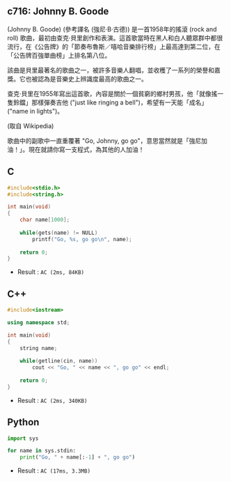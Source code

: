 ## c716: Johnny B. Goode
(Johnny B. Goode) (參考譯名 (強尼·B·古德)) 是一首1958年的搖滾 (rock and roll) 歌曲，最初由查克·貝里創作和表演。這首歌當時在黑人和白人聽眾群中都很流行，在《公告牌》的「節奏布魯斯／嘻哈音樂排行榜」上最高達到第二位，在「公告牌百強單曲榜」上排名第八位。

該曲是貝里最著名的歌曲之一，被許多音樂人翻唱，並收穫了一系列的榮譽和嘉獎。它也被認為是音樂史上辨識度最高的歌曲之一。

查克·貝里在1955年寫出這首歌，內容是關於一個貧窮的鄉村男孩，他「就像搖一隻鈴鐺」那樣彈奏吉他 ("just like ringing a bell")，希望有一天能「成名」("name in lights")。

(取自 Wikipedia)

歌曲中的副歌中一直重覆著 "Go, Johnny, go go"，意思當然就是「強尼加油！」。現在就請你寫一支程式，為其他的人加油！

## C
```C
#include<stdio.h>
#include<string.h>

int main(void)
{
	char name[1000];
	
	while(gets(name) != NULL)
		printf("Go, %s, go go\n", name);
	
	return 0;
}
```
 * Result : `AC (2ms, 84KB)`

## C++
```C++
#include<iostream>

using namespace std;

int main(void)
{
	string name;
	
	while(getline(cin, name))
		cout << "Go, " << name << ", go go" << endl;
	
	return 0;
}
```
 * Result : `AC (2ms, 340KB)`

## Python
```python
import sys

for name in sys.stdin:
    print("Go, " + name[:-1] + ", go go")
```
 * Result : `AC (17ms, 3.3MB)`
